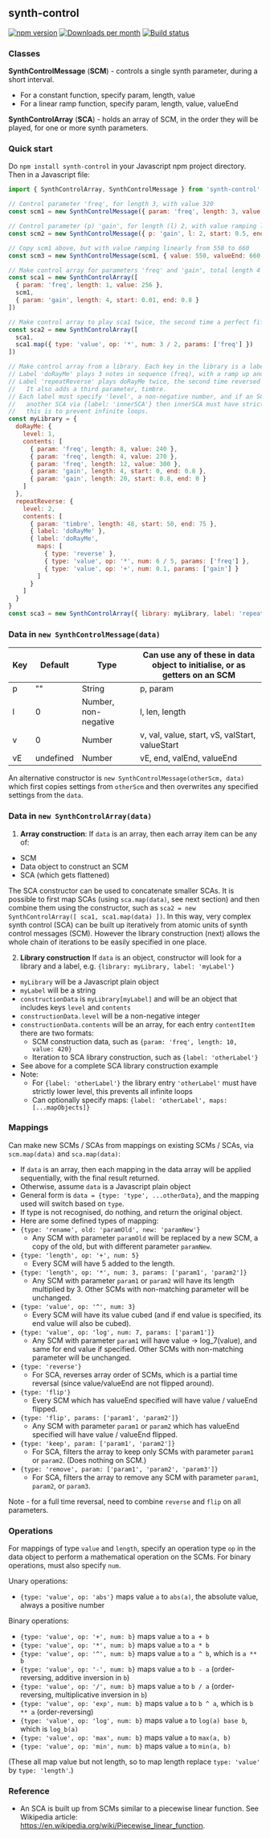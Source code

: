 ## synth-control

[![npm version](https://badge.fury.io/js/synth-control.svg)](https://badge.fury.io/js/synth-control)
[![Downloads per month](https://img.shields.io/npm/dy/synth-control.svg?maxAge=31536000)](https://github.com/davidryan59/synth-control)
[![Build status](https://travis-ci.org/davidryan59/synth-control.svg?master)](https://travis-ci.org/davidryan59)

### Classes

**SynthControlMessage** (**SCM**) - controls a single synth parameter, during a short interval.
- For a constant function, specify param, length, value
- For a linear ramp function, specify param, length, value, valueEnd

**SynthControlArray** (**SCA**) - holds an array of SCM, in the order they will be played, for one or more synth parameters.

### Quick start

Do `npm install synth-control` in your Javascript npm project directory. Then in a Javascript file:

``` js
import { SynthControlArray, SynthControlMessage } from 'synth-control'

// Control parameter 'freq', for length 3, with value 320
const scm1 = new SynthControlMessage({ param: 'freq', length: 3, value: 320 })

// Control parameter (p) 'gain', for length (l) 2, with value ramping linearly from start 0.5 to end 0.1
const scm2 = new SynthControlMessage({ p: 'gain', l: 2, start: 0.5, end: 0.1 })

// Copy scm1 above, but with value ramping linearly from 550 to 660
const scm3 = new SynthControlMessage(scm1, { value: 550, valueEnd: 660 })

// Make control array for parameters 'freq' and 'gain', total length 4 on each parameter
const sca1 = new SynthControlArray([
  { param: 'freq', length: 1, value: 256 },
  scm1,
  { param: 'gain', length: 4, start: 0.01, end: 0.8 }
])

// Make control array to play sca1 twice, the second time a perfect fifth higher (x1.5)
const sca2 = new SynthControlArray([
  sca1,
  sca1.map({ type: 'value', op: '*', num: 3 / 2, params: ['freq'] })
])

// Make control array from a library. Each key in the library is a label, specifying an SCA.
// Label 'doRayMe' plays 3 notes in sequence (freq), with a ramp up and down in gain.
// Label 'repeatReverse' plays doRayMe twice, the second time reversed and a minor third higher.
//   It also adds a third parameter, timbre.
// Each label must specify 'level', a non-negative number, and if an SCA contains
//   another SCA via {label: 'innerSCA'} then innerSCA must have strictly lower level,
//   this is to prevent infinite loops.
const myLibrary = {
  doRayMe: {
    level: 1,
    contents: [
      { param: 'freq', length: 8, value: 240 },
      { param: 'freq', length: 4, value: 270 },
      { param: 'freq', length: 12, value: 300 },
      { param: 'gain', length: 4, start: 0, end: 0.8 },
      { param: 'gain', length: 20, start: 0.8, end: 0 }
    ]
  },
  repeatReverse: {
    level: 2,
    contents: [
      { param: 'timbre', length: 48, start: 50, end: 75 },
      { label: 'doRayMe' },
      { label: 'doRayMe',
        maps: [
          { type: 'reverse' },
          { type: 'value', op: '*', num: 6 / 5, params: ['freq'] },
          { type: 'value', op: '+', num: 0.1, params: ['gain'] }
        ]
      }
    ]
  }
}
const sca3 = new SynthControlArray({ library: myLibrary, label: 'repeatReverse' })
```

### Data in `new SynthControlMessage(data)`

| Key | Default | Type | Can use any of these in data object to initialise, or as getters on an SCM |
| - | - | - | - |
| p | "" | String | p, param |
| l | 0 | Number, non-negative | l, len, length |
| v | 0 | Number | v, val, value, start, vS, valStart, valueStart |
| vE | undefined | Number | vE, end, valEnd, valueEnd |

An alternative constructor is `new SynthControlMessage(otherScm, data)` which first copies settings from `otherScm` and then overwrites any specified settings from the `data`.

### Data in `new SynthControlArray(data)`

1. **Array construction**: If `data` is an array, then each array item can be any of:
  - SCM
  - Data object to construct an SCM
  - SCA (which gets flattened)

The SCA constructor can be used to concatenate smaller SCAs. It is possible to first map SCAs (using `sca.map(data)`, see next section) and then combine them using the constructor, such as `sca2 = new SynthControlArray([ sca1, sca1.map(data) ])`. In this way, very complex synth control (SCA) can be built up iteratively from atomic units of synth control messages (SCM). However the library construction (next) allows the whole chain of iterations to be easily specified in one place.

2. **Library construction** If `data` is an object, constructor will look for a library and a label, e.g. `{library: myLibrary, label: 'myLabel'}`
  - `myLibrary` will be a Javascript plain object
  - `myLabel` will be a string
  - `constructionData` is `myLibrary[myLabel]` and will be an object that includes keys `level` and `contents`
  - `constructionData.level` will be a non-negative integer
  - `constructionData.contents` will be an array, for each entry `contentItem` there are two formats:
    - SCM construction data, such as `{param: 'freq', length: 10, value: 420}`
    - Iteration to SCA library construction, such as `{label: 'otherLabel'}`
  - See above for a complete SCA library construction example
  - Note:
    - For `{label: 'otherLabel'}` the library entry `'otherLabel'` must have strictly lower level, this prevents all infinite loops
    - Can optionally specify maps: `{label: 'otherLabel', maps: [...mapObjects]}`

### Mappings

Can make new SCMs / SCAs from mappings on existing SCMs / SCAs, via `scm.map(data)` and `sca.map(data)`:
- If `data` is an array, then each mapping in the data array will be applied sequentially, with the final result returned.
- Otherwise, assume `data` is a Javascript plain object
- General form is `data = {type: 'type', ...otherData}`, and the mapping used will switch based on `type`.
- If type is not recognised, do nothing, and return the original object.
- Here are some defined types of mapping:
- `{type: 'rename', old: 'paramOld', new: 'paramNew'}`
  - Any SCM with parameter `paramOld` will be replaced by a new SCM, a copy of the old, but with different parameter `paramNew`.
- `{type: 'length', op: '+', num: 5}`
  - Every SCM will have 5 added to the length.
- `{type: 'length', op: '*', num: 3, params: ['param1', 'param2']}`
  - Any SCM with parameter `param1` or `param2` will have its length multiplied by 3. Other SCMs with non-matching parameter will be unchanged.
- `{type: 'value', op: '^', num: 3}`
  - Every SCM will have its value cubed (and if end value is specified, its end value will also be cubed).
- `{type: 'value', op: 'log', num: 7, params: ['param1']}`
  - Any SCM with parameter `param1` will have value -> log_7(value), and same for end value if specified. Other SCMs with non-matching parameter will be unchanged.
- `{type: 'reverse'}`
  - For SCA, reverses array order of SCMs, which is a partial time reversal (since value/valueEnd are not flipped around).
- `{type: 'flip'}`
  - Every SCM which has valueEnd specified will have value / valueEnd flipped.
- `{type: 'flip', params: ['param1', 'param2']}`
  - Any SCM with parameter `param1` or `param2` which has valueEnd specified will have value / valueEnd flipped.
- `{type: 'keep', param: ['param1', 'param2']}`
  - For SCA, filters the array to keep only SCMs with parameter `param1` or `param2`. (Does nothing on SCM.)
- `{type: 'remove', param: ['param1', 'param2', 'param3']}`
  - For SCA, filters the array to remove any SCM with parameter `param1`, `param2`, or `param3`.

Note - for a full time reversal, need to combine `reverse` and `flip` on all parameters.

### Operations

For mappings of type `value` and `length`, specify an operation type `op` in the data object to perform a mathematical operation on the SCMs. For binary operations, must also specify `num`.

Unary operations:
- `{type: 'value', op: 'abs'}` maps value `a` to `abs(a)`, the absolute value, always a positive number

Binary operations:
- `{type: 'value', op: '+', num: b}` maps value `a` to `a + b`
- `{type: 'value', op: '*', num: b}` maps value `a` to `a * b`
- `{type: 'value', op: '^', num: b}` maps value `a` to `a ^ b`, which is `a ** b`
- `{type: 'value', op: '-', num: b}` maps value `a` to `b - a` (order-reversing, additive inversion in `b`)
- `{type: 'value', op: '/', num: b}` maps value `a` to `b / a` (order-reversing, multiplicative inversion in `b`)
- `{type: 'value', op: 'exp', num: b}` maps value `a` to `b ^ a`, which is `b ** a` (order-reversing)
- `{type: 'value', op: 'log', num: b}` maps value `a` to `log(a) base b`, which is `log_b(a)`
- `{type: 'value', op: 'max', num: b}` maps value `a` to `max(a, b)`
- `{type: 'value', op: 'min', num: b}` maps value `a` to `min(a, b)`

(These all map value but not length, so to map length replace `type: 'value'` by `type: 'length'`.)

### Reference

- An SCA is built up from SCMs similar to a piecewise linear function. See Wikipedia article: https://en.wikipedia.org/wiki/Piecewise_linear_function.
